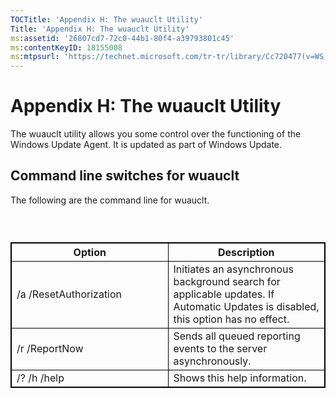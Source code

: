 ```yaml
---
TOCTitle: 'Appendix H: The wuauclt Utility'
Title: 'Appendix H: The wuauclt Utility'
ms:assetid: '26807cd7-72c0-44b1-80f4-a39793801c45'
ms:contentKeyID: 18155008
ms:mtpsurl: 'https://technet.microsoft.com/tr-tr/library/Cc720477(v=WS.10)'
---
```


Appendix H: The wuauclt Utility
===============================

The wuauclt utility allows you some control over the functioning of the Windows Update Agent. It is updated as part of Windows Update.

Command line switches for wuauclt
---------------------------------

The following are the command line for wuauclt.

###  

 
<table style="border:1px solid black;">
<colgroup>
<col width="50%" />
<col width="50%" />
</colgroup>
<thead>
<tr class="header">
<th style="border:1px solid black;" >Option</th>
<th style="border:1px solid black;" >Description</th>
</tr>
</thead>
<tbody>
<tr class="odd">
<td style="border:1px solid black;">/a /ResetAuthorization</td>
<td style="border:1px solid black;">Initiates an asynchronous background search for applicable updates. If Automatic Updates is disabled, this option has no effect.</td>
</tr>
<tr class="even">
<td style="border:1px solid black;">/r /ReportNow</td>
<td style="border:1px solid black;">Sends all queued reporting events to the server asynchronously.</td>
</tr>
<tr class="odd">
<td style="border:1px solid black;">/? /h /help</td>
<td style="border:1px solid black;">Shows this help information.</td>
</tr>
</tbody>
</table>
